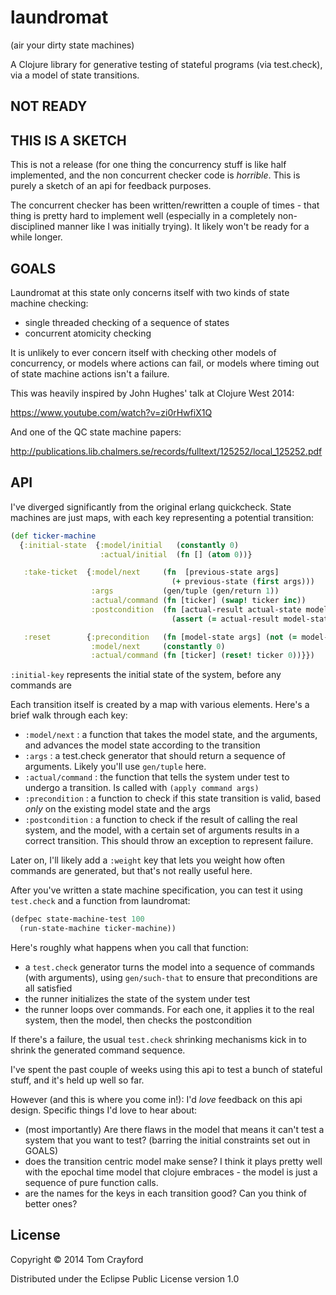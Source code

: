 # laundromat
(air your dirty state machines)

A Clojure library for generative testing of stateful programs (via test.check), via a model of state transitions.

## NOT READY
## THIS IS A SKETCH

This is not a release (for one thing the concurrency stuff is like half
implemented, and the non concurrent checker code is *horrible*. This is purely
a sketch of an api for feedback purposes.

The concurrent checker has been written/rewritten a couple of times - that
thing is pretty hard to implement well (especially in a completely
non-disciplined manner like I was initially trying). It likely won't be ready
for a while longer.

## GOALS

Laundromat at this state only concerns itself with two kinds of state machine checking:

- single threaded checking of a sequence of states
- concurrent atomicity checking

It is unlikely to ever concern itself with checking other models of
concurrency, or models where actions can fail, or models where timing out of
state machine actions isn't a failure.

This was heavily inspired by John Hughes' talk at Clojure West 2014:

https://www.youtube.com/watch?v=zi0rHwfiX1Q

And one of the QC state machine papers:

http://publications.lib.chalmers.se/records/fulltext/125252/local_125252.pdf

## API

I've diverged significantly from the original erlang quickcheck. State machines
are just maps, with each key representing a potential transition:

```clojure
(def ticker-machine
  {:initial-state  {:model/initial   (constantly 0)
                    :actual/initial  (fn [] (atom 0))}

   :take-ticket  {:model/next     (fn  [previous-state args]
                                    (+ previous-state (first args)))
                  :args           (gen/tuple (gen/return 1))
                  :actual/command (fn [ticker] (swap! ticker inc))
                  :postcondition  (fn [actual-result actual-state model-state args]
                                    (assert (= actual-result model-state) (str "expected ticket " actual-result " to equal model " model-state)))}

   :reset        {:precondition   (fn [model-state args] (not (= model-state 0)))
                  :model/next     (constantly 0)
                  :actual/command (fn [ticker] (reset! ticker 0))}})
```

`:initial-key` represents the initial state of the system, before any commands are

Each transition itself is created by a map with various elements. Here's a
brief walk through each key:

- `:model/next`     : a function that takes the model state, and the arguments, and advances the model state according to the transition
- `:args`           : a test.check generator that should return a sequence of arguments. Likely you'll use `gen/tuple` here.
- `:actual/command` : the function that tells the system under test to undergo a transition. Is called with `(apply command args)`
- `:precondition`   : a function to check if this state transition is valid, based *only* on the existing model state and the args
- `:postcondition`  : a function to check if the result of calling the real system, and the model, with a certain set of arguments
                      results in a correct transition. This should throw an exception to represent failure.

Later on, I'll likely add a `:weight` key that lets you weight how often
commands are generated, but that's not really useful here.

After you've written a state machine specification, you can test it using `test.check` and a function from laundromat:

```clojure
(defpec state-machine-test 100
  (run-state-machine ticker-machine))
```

Here's roughly what happens when you call that function:

- a `test.check` generator turns the model into a sequence of commands (with arguments), using `gen/such-that` to ensure that preconditions are all satisfied
- the runner initializes the state of the system under test
- the runner loops over commands. For each one, it applies it to the real system, then the model, then checks the postcondition

If there's a failure, the usual `test.check` shrinking mechanisms kick in to shrink the generated command sequence.

I've spent the past couple of weeks using this api to test a bunch of stateful stuff, and it's held up well so far.

However (and this is where you come in!): I'd *love* feedback on this api design. Specific things I'd love to hear about:

- (most importantly) Are there flaws in the model that means it can't test a system that you want to test?
  (barring the initial constraints set out in GOALS)
- does the transition centric model make sense? I think it plays pretty well
  with the epochal time model that clojure embraces - the model is just a
  sequence of pure function calls.
- are the names for the keys in each transition good? Can you think of better ones?

## License

Copyright © 2014 Tom Crayford

Distributed under the Eclipse Public License version 1.0
